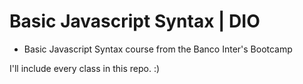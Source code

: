 # Basic Javascript Syntax | DIO
* Basic Javascript Syntax course from the Banco Inter's Bootcamp

I'll include every class in this repo. :)
